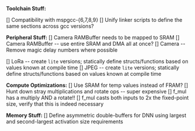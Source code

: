 **Toolchain Stuff:**

[] Compatibility with mspgcc-{6,7,8,9} 
[] Unify linker scripts to define the same sections across gcc versions?

**Peripheral Stuff:**
[] Camera RAMBuffer needs to be mapped to SRAM
[] Camera RAMBuffer -- use entire SRAM and DMA all at once?
[] Camera -- Remove magic delay numbers where possible

[] LoRa -- create `lite` versions; statically define structs/functions based on values known at compile time
[] JPEG -- create `lite` versions; statically define structs/functions based on values known at compile time

**Compute Optimizations:**
[] Use SRAM for temp values instead of FRAM?
[] Hunt down stray multiplications and rotate ops -- super expensive
[] f_mul has a multiply AND a rotate!!
[] f_mul casts both inputs to 2x the fixed-point size, verify that this is indeed necessary

**Memory Stuff:**
[] Define asymmetric double-buffers for DNN using largest and second-largest activation size requirements

